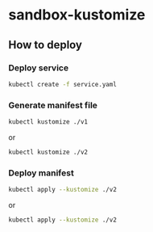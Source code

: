 # sandbox-kustomize


## How to deploy

### Deploy service

``` sh
kubectl create -f service.yaml
```

### Generate manifest file

``` sh
kubectl kustomize ./v1
```

or 

``` sh
kubectl kustomize ./v2
```


### Deploy manifest

``` sh
kubectl apply --kustomize ./v2
```

or 

``` sh
kubectl apply --kustomize ./v2
```
